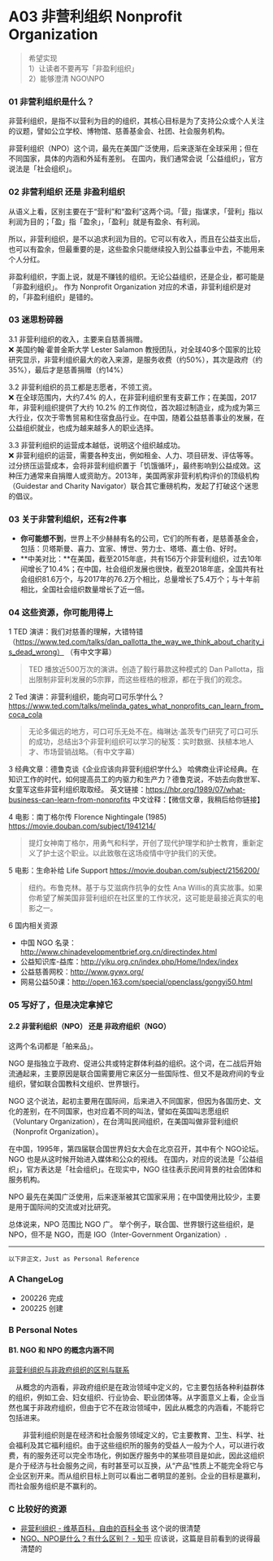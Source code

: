 # A03 非营利组织 Nonprofit Organization

> 希望实现  
> 1）让读者不要再写「非盈利组织」  
> 2）能够澄清 NGO\NPO

### 01 非营利组织是什么？
非营利组织，是指不以营利为目的的组织，其核心目标是为了支持公众或个人关注的议题，譬如公立学校、博物馆、慈善基金会、社团、社会服务机构。

非营利组织（NPO）这个词，最先在美国广泛使用，后来逐渐在全球采用；但在不同国家，具体的内涵和外延有差别。 在国内，我们通常会说「公益组织」，官方说法是「社会组织」。 


### 02 非营利组织 还是 非盈利组织

从语义上看，区别主要在于“营利”和“盈利”这两个词。「营」指谋求，「营利」指以利润为目的；「盈」指「盈余」，「盈利」就是有盈余、有利润。

所以，非营利组织，是不以追求利润为目的。它可以有收入，而且在公益支出后，也可以有盈余，但最重要的是，这些盈余只能继续投入到公益事业中去，不能用来个人分红。

非盈利组织，字面上说，就是不赚钱的组织。无论公益组织，还是企业，都可能是「非盈利组织」。 
作为 Nonprofit Organization 对应的术语，非营利组织是对的，「非盈利组织」是错的。



### 03 迷思粉碎器
3.1 非营利组织的收入，主要来自慈善捐赠。  
❌ 美国约翰·霍普金斯大学 Lester Salamon 教授团队，对全球40多个国家的比较研究显示，非营利组织最大的收入来源，是服务收费（约50%），其次是政府（约35%），最后才是慈善捐赠（约14%）

3.2 非营利组织的员工都是志愿者，不领工资。  
❌ 在全球范围内，大约7.4% 的人，在非营利组织里有支薪工作；在美国，2017年，非营利组织提供了大约 10.2% 的工作岗位，首次超过制造业，成为成为第三大行业，仅次于零售贸易和住宿食品行业。在中国，随着公益慈善事业的发展，在公益组织就业，也成为越来越多人的职业选择。

3.3 非营利组织的运营成本越低，说明这个组织越成功。  
❌ 非营利组织的运营，需要各种支出，例如租金、人力、项目研发、评估等等。过分挤压运营成本，会将非营利组织置于「饥饿循环」，最终影响到公益成效。这种压力通常来自捐赠人或资助方。2013年，美国两家非营利机构评价的顶级机构（Guidestar and Charity Navigator）联合其它重磅机构，发起了打破这个迷思的倡议。


### 03 关于非营利组织，还有2件事
- **你可能想不到**，世界上不少赫赫有名的公司，它们的所有者，是慈善基金会，包括：贝塔斯曼、喜力、宜家、博世、劳力士、塔塔、嘉士伯、好时。
- **中美对比：**在美国，截至2015年底，共有156万个非营利组织，过去10年间增长了10.4%；在中国，社会组织发展也很快，截至2018年底，全国共有社会组织81.6万个，与2017年的76.2万个相比，总量增长了5.4万个；与十年前相比，全国社会组织数量增长了近一倍。




### 04 这些资源，你可能用得上
1 TED 演讲：我们对慈善的理解，大错特错（https://www.ted.com/talks/dan_pallotta_the_way_we_think_about_charity_is_dead_wrong） 
（有中文字幕）
> TED 播放近500万次的演讲。创造了毅行募款这种模式的 Dan Pallotta，指出限制非营利发展的5宗罪，而这些桎梏的根源，都在于我们的观念。

2 Ted 演讲：非营利组织，能向可口可乐学什么？https://www.ted.com/talks/melinda_gates_what_nonprofits_can_learn_from_coca_cola
> 无论多偏远的地方，可口可乐无处不在。梅琳达·盖茨专门研究了可口可乐的成功，总结出3个非营利组织可以学习的秘笈：实时数据、扶植本地人才、市场营销战略。（有中文字幕）

3 经典文章：德鲁克谈《企业应该向非营利组织学什么》
哈佛商业评论经典。在知识工作的时代，如何提高员工的内驱力和生产力？德鲁克说，不妨去向救世军、女童军这些非营利组织取取经。 
英文链接：https://hbr.org/1989/07/what-business-can-learn-from-nonprofits
中文诠释：【微信文章，我稍后给你链接】

4 电影：南丁格尔传 Florence Nightingale (1985) https://movie.douban.com/subject/1941214/
> 提灯女神南丁格尔，用勇气和科学，开创了现代护理学和护士教育，重新定义了护士这个职业。以此致敬在这场疫情中守护我们的天使。 

5 电影：生命补给 Life Support  https://movie.douban.com/subject/2156200/
> 纽约。布鲁克林。基于与艾滋病作抗争的女性 Ana Willis的真实故事。如果你希望了解美国非营利组织在社区里的工作状况，这可能是最接近真实的电影之一。


6 国内相关资源

- 中国 NGO 名录：http://www.chinadevelopmentbrief.org.cn/directindex.html 
- 公益知识库-益库：http://yiku.org.cn/index.php/Home/Index/index 
- 公益慈善网校：http://www.gywx.org/
- 网易公益50课：http://open.163.com/special/openclass/gongyi50.html


### 05 写好了，但是决定拿掉它
#### 2.2 非营利组织（NPO） 还是 非政府组织（NGO）

这两个名词都是「舶来品」。

NGO 是指独立于政府、促进公共或特定群体利益的组织。这个词，在二战后开始流通起来，主要原因是联合国需要用它来区分一些国际性、但又不是政府间的专业组织，譬如联合国教科文组织、世界银行。

NGO 这个说法，起初主要用在国际间，后来进入不同国家，但因为各国历史、文化的差别，在不同国家，也对应着不同的叫法，譬如在英国叫志愿组织（Voluntary Organization），在台湾叫民间组织，在美国叫做非营利组织（Nonprofit Organization）。

在中国，1995年，第四届联合国世界妇女大会在北京召开，其中有个 NGO论坛。NGO 也是从这时候开始进入媒体和公众的视线。 在国内，对应的说法是「公益组织」，官方表达是「社会组织」。在现实中，NGO 往往表示民间背景的社会团体和服务机构。

NPO 最先在美国广泛使用，后来逐渐被其它国家采用；在中国使用比较少，主要是用于国际间的交流或对比研究。 

总体说来，NPO 范围比 NGO 广。
举个例子，联合国、世界银行这些组织，是 NPO，但不是 NGO，而是 IGO（Inter-Government Organization）.



----
``以下非正文，Just as Personal Reference``


### A ChangeLog
- 200226 完成
- 200225 创建

### B Personal Notes
#### B1. NGO 和 NPO 的概念内涵不同
[非营利组织与非政府组织的区别与联系](https://wiki.mbalib.com/wiki/%E9%9D%9E%E8%90%A5%E5%88%A9%E7%BB%84%E7%BB%87)

　从概念的内涵看，非政府组织是在政治领域中定义的，它主要包括各种利益群体的组织，例如工会、妇女组织、行业协会、职业团体等。从字面意义上看，企业当然也属于非政府组织，但由于它不在政治领域中，因此从概念的内涵看，不能将它包括进来。

　　非营利组织则是在经济和社会服务领域定义的，它主要教育、卫生、科学、社会福利及其它福利组织。由于这些组织所的服务的受益人一般为个人，可以进行收费，有的服务还可以完全市场化，例如医疗服务中的某些项目是如此，因此这组织是介于经济与社会服务之间，有时甚至可以互换，从“产品”性质上不能完全将它与企业区别开来。而从组织目标上则可以看出二者明显的差别。企业的目标是赢利，而社会服务组织是不赢利的。


### C 比较好的资源
- [非营利组织 - 维基百科，自由的百科全书](https://zh.wikipedia.org/wiki/%E9%9D%9E%E7%87%9F%E5%88%A9%E7%B5%84%E7%B9%94) 这个说的很清楚
- [NGO、NPO是什么？有什么区别？ - 知乎](https://zhuanlan.zhihu.com/p/80958497) 应该说，这篇是目前看到的说得最清楚的



